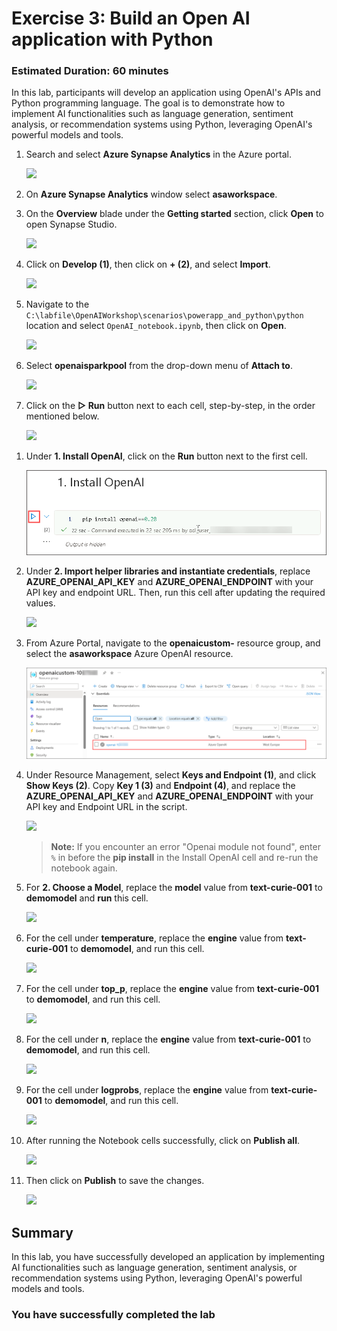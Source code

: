 # Exercise 3: Build an Open AI application with Python

### Estimated Duration: 60 minutes

In this lab, participants will develop an application using OpenAI's APIs and Python programming language. The goal is to demonstrate how to implement AI functionalities such as language generation, sentiment analysis, or recommendation systems using Python, leveraging OpenAI's powerful models and tools.

1. Search and select **Azure Synapse Analytics** in the Azure portal.

      ![](images/azure_synapse-1.png)

1. On **Azure Synapse Analytics** window select **asaworkspace<inject key="DeploymentID" enableCopy="false"/>**.   

1. On the **Overview** blade under the **Getting started** section, click **Open** to open Synapse Studio.
     
     ![](images/open-workspace.png)
    
1. Click on **Develop (1)**, then click on **+ (2)**, and select **Import**.

    ![](images/import-note.png)

1. Navigate to the `C:\labfile\OpenAIWorkshop\scenarios\powerapp_and_python\python` location and select `OpenAI_notebook.ipynb`, then click on **Open**.

     ![](images/notebook.png)

1. Select **openaisparkpool** from the drop-down menu of **Attach to**.

    ![](images/openai-sparkpool.png)

1. Click on the **▷ Run** button next to each cell, step-by-step, in the order mentioned below.

     ![](images/run.png)

<!--

1. In **1. Install OpenAI**, click on the **Run** button next to the first cell, and click on the **stop session**. Please wait till **Apache Spark pools** turn to the stop state. 

     ![](images/run-python1.png)

      > **Note**: You may need to restart the kernel to use updated packages
-->

1. Under **1. Install OpenAI**, click on the **Run** button next to the first cell. 

     ![](images/Ex4-RunOpenAI.png)

1. Under **2. Import helper libraries and instantiate credentials**, replace **AZURE_OPENAI_API_KEY** and **AZURE_OPENAI_ENDPOINT** with your API key and endpoint URL. Then, run this cell after updating the required values.

     ![](images/key-endpoint.png)
   
1. From Azure Portal, navigate to the **openaicustom-<inject key="DeploymentID" enableCopy="false"/>** resource group, and select the **asaworkspace<inject key="DeploymentID" enableCopy="false"/>** Azure OpenAI resource.

    ![](images/Ex4b-S7.1.png)

1. Under Resource Management, select **Keys and Endpoint (1)**, and click **Show Keys (2)**. Copy **Key 1 (3)** and **Endpoint (4)**, and replace the **AZURE_OPENAI_API_KEY** and **AZURE_OPENAI_ENDPOINT** with your API key and Endpoint URL in the script.

   ![](images/p22.png)
     
    > **Note:** If you encounter an error "Openai module not found", enter `%` in before the **pip install** in the Install OpenAI cell and re-run the notebook again.

1. For **2. Choose a Model**, replace the **model** value from **text-curie-001** to **demomodel** and **run** this cell.

    ![](images/choosemodel.png)

1. For the cell under **temperature**, replace the **engine** value from **text-curie-001** to **demomodel**, and run this cell.

     ![](images/temp.png)

1. For the cell under **top_p**, replace the **engine** value from **text-curie-001** to **demomodel**, and run this cell.

     ![](images/top-p.png)

1. For the cell under **n**, replace the **engine** value from **text-curie-001** to **demomodel**, and run this cell.

     ![](images/n.png)

1. For the cell under **logprobs**, replace the **engine** value from **text-curie-001** to **demomodel**, and run this cell.

     ![](images/logprobs.png)

1. After running the Notebook cells successfully, click on **Publish all**.

     ![](images/publish.png)

1. Then click on **Publish** to save the changes. 

    ![](images/publish-1.png)

<validation step="25c1c315-a610-4974-ae83-c5b3983d798e" />

## Summary

In this lab, you have successfully developed an application by implementing AI functionalities such as language generation, sentiment analysis, or recommendation systems using Python, leveraging OpenAI's powerful models and tools.

### You have successfully completed the lab

